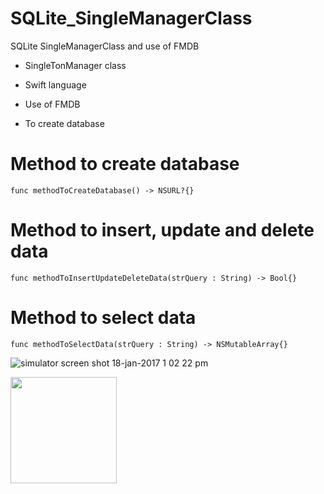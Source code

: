 # SQLite_SingleManagerClass

SQLite SingleManagerClass and use of FMDB

- SingleTonManager class
- Swift language
- Use of FMDB

- To create database

# Method to create database
```
func methodToCreateDatabase() -> NSURL?{} 
```



# Method to insert, update and delete data
```
func methodToInsertUpdateDeleteData(strQuery : String) -> Bool{}
```



# Method to select data
```
func methodToSelectData(strQuery : String) -> NSMutableArray{}
```

![simulator screen shot 18-jan-2017 1 02 22 pm](https://cloud.githubusercontent.com/assets/23353196/22055014/ea1c9c90-dd7e-11e6-9b72-6fef4c931686.png)





<a href="https://www.paypal.me/hasya25/1"><img src="https://user-images.githubusercontent.com/23353196/30152617-4567dbc4-93d1-11e7-9b3a-20a9c92c1f50.png" style="max-width:100%;" width="170"></a>

